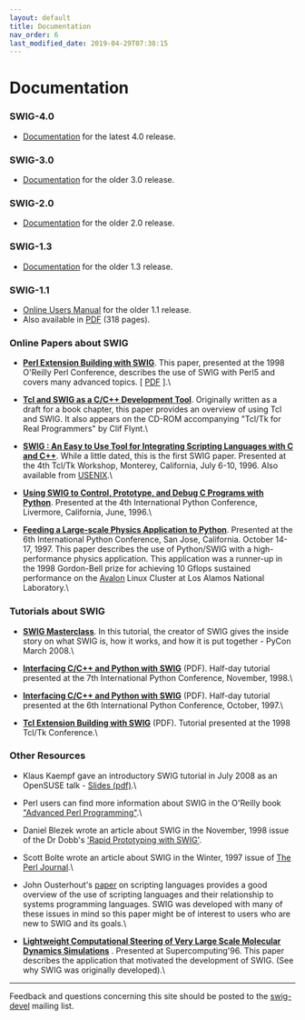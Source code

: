```yaml
---
layout: default
title: Documentation
nav_order: 6
last_modified_date: 2019-04-29T07:38:15
---
```


# Documentation

### SWIG-4.0

-   [Documentation](Doc4.0/index.html) for the latest 4.0 release.

### SWIG-3.0

-   [Documentation](Doc3.0/index.html) for the older 3.0 release.

### SWIG-2.0

-   [Documentation](Doc2.0/index.html) for the older 2.0 release.

### SWIG-1.3

-   [Documentation](Doc1.3/index.html) for the older 1.3 release.

### SWIG-1.1

-   [Online Users Manual](Doc1.1/HTML/Contents.html) for the older 1.1
    release.
-   Also available in [PDF](Doc1.1/PDF/SWIGManual.pdf) (318 pages).

### Online Papers about SWIG

-   **[Perl Extension Building with SWIG](papers/Perl98/swigperl.htm)**.
    This paper, presented at the 1998 O\'Reilly Perl Conference,
    describes the use of SWIG with Perl5 and covers many advanced
    topics. \[ [PDF](papers/Perl98/swigperl.pdf) \].\

-   **[Tcl and SWIG as a C/C++ Development
    Tool](papers/Tcl98/TclChap.html)**. Originally written as a draft
    for a book chapter, this paper provides an overview of using Tcl and
    SWIG. It also appears on the CD-ROM accompanying \"Tcl/Tk for Real
    Programmers\" by Clif Flynt.\

-   **[SWIG : An Easy to Use Tool for Integrating Scripting Languages
    with C and C++](papers/Tcl96/tcl96.html)**. While a little dated,
    this is the first SWIG paper. Presented at the 4th Tcl/Tk Workshop,
    Monterey, California, July 6-10, 1996. Also available from
    [USENIX](http://www.usenix.org/publications/library/proceedings/tcl96/beazley.html).\

-   **[Using SWIG to Control, Prototype, and Debug C Programs with
    Python](papers/Py96/python96.html)**. Presented at the 4th
    International Python Conference, Livermore, California, June, 1996.\

-   **[Feeding a Large-scale Physics Application to
    Python](papers/Py97/beazley.html)**. Presented at the 6th
    International Python Conference, San Jose, California. October
    14-17, 1997. This paper describes the use of Python/SWIG with a
    high-performance physics application. This application was a
    runner-up in the 1998 Gordon-Bell prize for achieving 10 Gflops
    sustained performance on the
    [Avalon](http://loki-www.lanl.gov/papers/sc98/) Linux Cluster at Los
    Alamos National Laboratory.\

### Tutorials about SWIG

-   **[SWIG Masterclass](http://www.dabeaz.com/SwigMaster/index.html)**.
    In this tutorial, the creator of SWIG gives the inside story on what
    SWIG is, how it works, and how it is put together - PyCon March
    2008.\

-   **[Interfacing C/C++ and Python with
    SWIG](papers/PyTutorial98/PyTutorial98.pdf)** (PDF). Half-day
    tutorial presented at the 7th International Python Conference,
    November, 1998.\

-   **[Interfacing C/C++ and Python with
    SWIG](papers/PyTutorial97/PyTutorial97.pdf)** (PDF). Half-day
    tutorial presented at the 6th International Python Conference,
    October, 1997.\

-   **[Tcl Extension Building with
    SWIG](papers/TclTutorial98/TclTutorial98.pdf)** (PDF). Tutorial
    presented at the 1998 Tcl/Tk Conference.\

### Other Resources

-   Klaus Kaempf gave an introductory SWIG tutorial in July 2008 as an
    OpenSUSE talk - [Slides
    (pdf)](http://files.opensuse.org/opensuse/en/e/eb/Kkaempf_KnowledgeSharing_Swig.pdf).\

-   Perl users can find more information about SWIG in the O\'Reilly
    book [\"Advanced Perl
    Programming\"](http://www.ora.com/catalog/advperl).\

-   Daniel Blezek wrote an article about SWIG in the November, 1998
    issue of the Dr Dobb\'s [\'Rapid Prototyping with
    SWIG\'](http://www.drdobbs.com/rapid-prototyping-with-swig/184403568).

-   Scott Bolte wrote an article about SWIG in the Winter, 1997 issue of
    [The Perl Journal](http://www.tpj.com).\

-   John Ousterhout\'s [paper](https://www.tcl.tk/doc/scripting.html) on
    scripting languages provides a good overview of the use of scripting
    languages and their relationship to systems programming languages.
    SWIG was developed with many of these issues in mind so this paper
    might be of interest to users who are new to SWIG and its goals.\

-   **[Lightweight Computational Steering of Very Large Scale Molecular
    Dynamics
    Simulations](http://dl.acm.org/citation.cfm?id=369136&CFID=735721914&CFTOKEN=57174172)**
    . Presented at Supercomputing\'96. This paper describes the
    application that motivated the development of SWIG. (See why SWIG
    was originally developed).\

------------------------------------------------------------------------

Feedback and questions concerning this site should be posted to the
[swig-devel](mail.html) mailing list.
